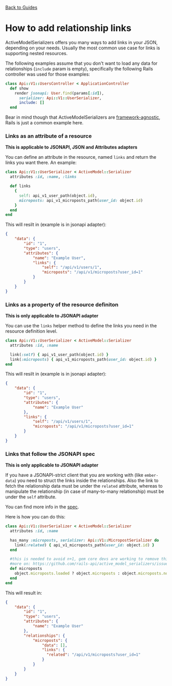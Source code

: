 [Back to Guides](../README.md)

# How to add relationship links

ActiveModelSerializers offers you many ways to add links in your JSON, depending on your needs.
Usually the most common use case for links is supporting nested resources.

The following examples assume that you don't want to load any data for relationships (`include` param is empty),
specifically the following Rails controller was used for those examples:

```ruby
class Api::V1::UsersController < ApplicationController
  def show
    render jsonapi: User.find(params[:id]),
      serializer: Api::V1::UserSerializer,
      include: []
  end
```

Bear in mind though that ActiveModelSerializers are [framework-agnostic](outside_controller_use.md), Rails is just a common example here.

### Links as an attribute of a resource
**This is applicable to JSONAPI, JSON and Attributes adapters**

You can define an attribute in the resource, named `links` and return the
links you want there. An example:

```ruby
class Api::V1::UserSerializer < ActiveModel::Serializer
  attributes :id, :name, :links

  def links
    {
      self: api_v1_user_path(object.id),
      microposts: api_v1_microposts_path(user_id: object.id)
    }
  end
end
```

This will resilt in (example is in jsonapi adapter):
```json
{
    "data": {
        "id": "1",
        "type": "users",
        "attributes": {
            "name": "Example User",
            "links": {
                "self": "/api/v1/users/1",
                "microposts": "/api/v1/microposts?user_id=1"
            }
        }
    }
}
```


### Links as a property of the resource definiton
**This is only applicable to JSONAPI adapter**

You can use the `links` helper method to define the links you need in the resource definition level. 

```ruby
class Api::V1::UserSerializer < ActiveModel::Serializer
  attributes :id, :name

  link(:self) { api_v1_user_path(object.id) }
  link(:microposts) { api_v1_microposts_path(user_id: object.id) }
end
```

This will resilt in (example is in jsonapi adapter):
```json
{
    "data": {
        "id": "1",
        "type": "users",
        "attributes": {
            "name": "Example User"
        },
        "links": {
            "self": "/api/v1/users/1",
            "microposts": "/api/v1/microposts?user_id=1"
        }
    }
}
```

### Links that follow the JSONAPI spec
**This is only applicable to JSONAPI adapter**

If you have a JSONAPI-strict client that you are working with (like `ember-data`)
you need to struct the links inside the relationships. Also the link to fetch the
relationship data must be under the `related` attribute, whereas to manipulate the
relationship (in case of many-to-many relationship) must be under the `self` attribute.

You can find more info in the [spec](http://jsonapi.org/format/#document-resource-object-relationships).

Here is how you can do this:

```ruby
class Api::V1::UserSerializer < ActiveModel::Serializer
  attributes :id, :name

  has_many :microposts, serializer: Api::V1::MicropostSerializer do
    link(:related) { api_v1_microposts_path(user_id: object.id) }
  end

  #this is needed to avoid n+1, gem core devs are working to remove this necessity
  #more on: https://github.com/rails-api/active_model_serializers/issues/1325
  def microposts
    object.microposts.loaded ? object.microposts : object.microposts.none
  end
end
```

This will result in:

```json
{
    "data": {
        "id": "1",
        "type": "users",
        "attributes": {
            "name": "Example User"
        },
        "relationships": {
            "microposts": {
                "data": [],
                "links": {
                  "related": "/api/v1/microposts?user_id=1"
                }
            }
        }
    }
}
```
